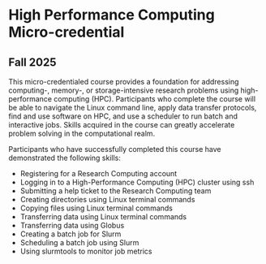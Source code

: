 # High Performance Computing Micro-credential
## Fall 2025 
This micro-credentialed course provides a foundation for addressing computing-, memory-, or storage-intensive research problems using high-performance computing (HPC). Participants who complete the course will be able to navigate the Linux command line, apply data transfer protocols, find and use software on HPC, and use a scheduler to run batch and interactive jobs. Skills acquired in the course can greatly accelerate problem solving in the computational realm.

Participants who have successfully completed this course have demonstrated the following skills:
  * Registering for a Research Computing account
  * Logging in to a High-Performance Computing (HPC) cluster using ssh
  * Submitting a help ticket to the Research Computing team
  * Creating directories using Linux terminal commands
  * Copying files using Linux terminal commands
  * Transferring data using Linux terminal commands
  * Transferring data using Globus
  * Creating a batch job for Slurm
  * Scheduling a batch job using Slurm
  * Using slurmtools to monitor job metrics
